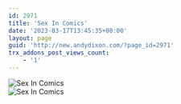 ```yaml
---
id: 2971
title: 'Sex In Comics'
date: '2023-03-17T13:45:35+00:00'
layout: page
guid: 'http://new.andydixon.com/?page_id=2971'
trx_addons_post_views_count:
    - '1'
---
```


![Sex In Comics](https://i0.wp.com/assets.g8x2.ldn.idrivee2-23.com/posters/Sex%20In%20Comics%2001.jpg?w=1200&ssl=1 "Sex In Comics")  
![Sex In Comics](https://i0.wp.com/assets.g8x2.ldn.idrivee2-23.com/posters/Sex%20In%20Comics%2002.jpg?w=1200&ssl=1 "Sex In Comics")